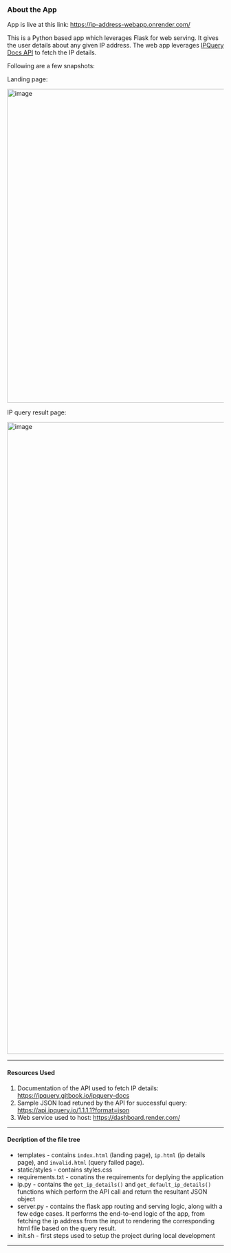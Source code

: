 ### About the App

App is live at this link: https://ip-address-webapp.onrender.com/

This is a Python based app which leverages Flask for web serving. It gives the user details about any given IP address. The web app leverages [IPQuery Docs API](https://ipquery.gitbook.io/ipquery-docs) to fetch the IP details. 

Following are a few snapshots:

Landing page:

<img width="728" alt="image" src="https://github.com/user-attachments/assets/92b883cf-a5b1-4ae3-8bf7-b7cbadbd78cd" />


IP query result page:

<img width="1466" alt="image" src="https://github.com/user-attachments/assets/7fd75572-24fa-4d11-b8c6-cd33c91a2319" />


***

#### Resources Used 
1. Documentation of the API used to fetch IP details: https://ipquery.gitbook.io/ipquery-docs
2. Sample JSON load retuned by the API for successful query: https://api.ipquery.io/1.1.1.1?format=json
3. Web service used to host: https://dashboard.render.com/

 
*** 

#### Decription of the file tree

* templates - contains `index.html` (landing page), `ip.html` (ip details page), and `invalid.html` (query failed page). 
* static/styles - contains styles.css
* requirements.txt - conatins the requirements for deplying the application
* ip.py - contains the `get_ip_details()` and `get_default_ip_details()` functions which perform the API call and return the resultant JSON object
* server.py - contains the flask app routing and serving logic, along with a few edge cases. It performs the end-to-end logic of the app, from fetching the ip address from the input to rendering the corresponding html file based on the query result.
* init.sh - first steps used to setup the project during local development

*** 

